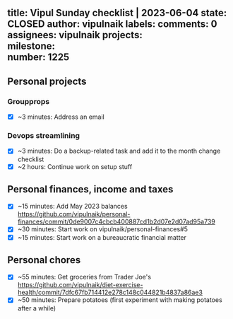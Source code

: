 title:	Vipul Sunday checklist | 2023-06-04
state:	CLOSED
author:	vipulnaik
labels:	
comments:	0
assignees:	vipulnaik
projects:	
milestone:	
number:	1225
--
## Personal projects

### Groupprops

- [x] ~3 minutes: Address an email

### Devops streamlining

- [x] ~3 minutes: Do a backup-related task and add it to the month change checklist
- [x] ~2 hours: Continue work on setup stuff 

## Personal finances, income and taxes

- [x] ~15 minutes: Add May 2023 balances https://github.com/vipulnaik/personal-finances/commit/0de9007c4cbcb400887cd1b2d07e2d07ad95a739
- [x] ~30 minutes: Start work on vipulnaik/personal-finances#5
- [x] ~15 minutes: Start work on a bureaucratic financial matter 

## Personal chores

- [x] ~55 minutes: Get groceries from Trader Joe's https://github.com/vipulnaik/diet-exercise-health/commit/7dfc67fb714412e278c148c044821b4837a86ae3
- [x] ~50 minutes: Prepare potatoes (first experiment with making potatoes after a while)
